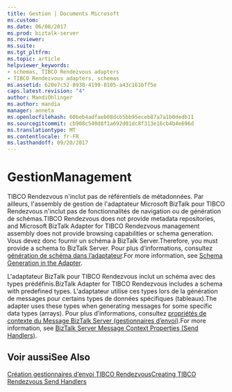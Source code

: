 ```yaml
---
title: Gestion | Documents Microsoft
ms.custom: 
ms.date: 06/08/2017
ms.prod: biztalk-server
ms.reviewer: 
ms.suite: 
ms.tgt_pltfrm: 
ms.topic: article
helpviewer_keywords:
- schemas, TIBCO Rendezvous adapters
- TIBCO Rendezvous adapters, schemas
ms.assetid: 620e7c52-8938-4199-8105-a43c161bff5e
caps.latest.revision: "4"
author: MandiOhlinger
ms.author: mandia
manager: anneta
ms.openlocfilehash: 60beb4adfaeb08dcb5bb95eceb87a7a1b0dedb11
ms.sourcegitcommit: cb908c540d8f1a692d01dc8f313e16cb4b4e696d
ms.translationtype: MT
ms.contentlocale: fr-FR
ms.lasthandoff: 09/20/2017
---
```

# <a name="management"></a><span data-ttu-id="5c716-102">Gestion</span><span class="sxs-lookup"><span data-stu-id="5c716-102">Management</span></span>
<span data-ttu-id="5c716-103">TIBCO Rendezvous n'inclut pas de référentiels de métadonnées. Par ailleurs, l'assembly de gestion de l'adaptateur Microsoft BizTalk pour TIBCO Rendezvous n'inclut pas de fonctionnalités de navigation ou de génération de schémas.</span><span class="sxs-lookup"><span data-stu-id="5c716-103">TIBCO Rendezvous does not provide metadata repositories, and Microsoft BizTalk Adapter for TIBCO Rendezvous management assembly does not provide browsing capabilities or schema generation.</span></span> <span data-ttu-id="5c716-104">Vous devez donc fournir un schéma à BizTalk Server.</span><span class="sxs-lookup"><span data-stu-id="5c716-104">Therefore, you must provide a schema to BizTalk Server.</span></span> <span data-ttu-id="5c716-105">Pour plus d’informations, consultez [génération de schéma dans l’adaptateur](../core/schema-generation-in-the-adapter.md).</span><span class="sxs-lookup"><span data-stu-id="5c716-105">For more information, see [Schema Generation in the Adapter](../core/schema-generation-in-the-adapter.md).</span></span>  
  
 <span data-ttu-id="5c716-106">L'adaptateur BizTalk pour TIBCO Rendezvous inclut un schéma avec des types prédéfinis.</span><span class="sxs-lookup"><span data-stu-id="5c716-106">BizTalk Adapter for TIBCO Rendezvous includes a schema with predefined types.</span></span> <span data-ttu-id="5c716-107">L'adaptateur utilise ces types lors de la génération de messages pour certains types de données spécifiques (tableaux).</span><span class="sxs-lookup"><span data-stu-id="5c716-107">The adapter uses these types when generating messages for some specific data types (arrays).</span></span> <span data-ttu-id="5c716-108">Pour plus d’informations, consultez [propriétés de contexte du Message BizTalk Server (gestionnaires d’envoi)](../core/biztalk-server-message-context-properties-send-handlers.md).</span><span class="sxs-lookup"><span data-stu-id="5c716-108">For more information, see [BizTalk Server Message Context Properties (Send Handlers)](../core/biztalk-server-message-context-properties-send-handlers.md).</span></span>  
  
## <a name="see-also"></a><span data-ttu-id="5c716-109">Voir aussi</span><span class="sxs-lookup"><span data-stu-id="5c716-109">See Also</span></span>  
 [<span data-ttu-id="5c716-110">Création gestionnaires d’envoi TIBCO Rendezvous</span><span class="sxs-lookup"><span data-stu-id="5c716-110">Creating TIBCO Rendezvous Send Handlers</span></span>](../core/creating-tibco-rendezvous-send-handlers.md)